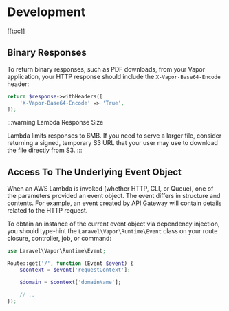 # Development

[[toc]]

## Binary Responses

To return binary responses, such as PDF downloads, from your Vapor application, your HTTP response should include the `X-Vapor-Base64-Encode` header:

```php
return $response->withHeaders([
    'X-Vapor-Base64-Encode' => 'True',
]);
```

:::warning Lambda Response Size

Lambda limits responses to 6MB. If you need to serve a larger file, consider returning a signed, temporary S3 URL that your user may use to download the file directly from S3.
:::

## Access To The Underlying Event Object

When an AWS Lambda is invoked (whether HTTP, CLI, or Queue), one of the parameters provided an event object. The event differs in structure and contents. For example, an event created by API Gateway will contain details related to the HTTP request.

To obtain an instance of the current event object via dependency injection, you should type-hint the `Laravel\Vapor\Runtime\Event` class on your route closure, controller, job, or command:

```php
use Laravel\Vapor\Runtime\Event;

Route::get('/', function (Event $event) {
    $context = $event['requestContext'];

    $domain = $context['domainName'];

    // ..
});
```
